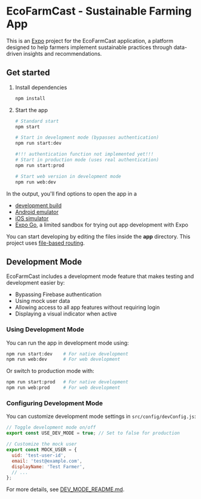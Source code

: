 # EcoFarmCast - Sustainable Farming App

This is an [Expo](https://expo.dev) project for the EcoFarmCast application, a platform designed to help farmers implement sustainable practices through data-driven insights and recommendations.

## Get started

1. Install dependencies

   ```bash
   npm install
   ```

2. Start the app

   ```bash
   # Standard start
   npm start
   
   # Start in development mode (bypasses authentication)
   npm run start:dev

   #!!! authentication function not implemented yet!!!
   # Start in production mode (uses real authentication)
   npm run start:prod
   
   # Start web version in development mode
   npm run web:dev
   ```

In the output, you'll find options to open the app in a

- [development build](https://docs.expo.dev/develop/development-builds/introduction/)
- [Android emulator](https://docs.expo.dev/workflow/android-studio-emulator/)
- [iOS simulator](https://docs.expo.dev/workflow/ios-simulator/)
- [Expo Go](https://expo.dev/go), a limited sandbox for trying out app development with Expo

You can start developing by editing the files inside the **app** directory. This project uses [file-based routing](https://docs.expo.dev/router/introduction).

## Development Mode

EcoFarmCast includes a development mode feature that makes testing and development easier by:

- Bypassing Firebase authentication
- Using mock user data
- Allowing access to all app features without requiring login
- Displaying a visual indicator when active

### Using Development Mode

You can run the app in development mode using:

```bash
npm run start:dev    # For native development
npm run web:dev      # For web development
```

Or switch to production mode with:

```bash
npm run start:prod   # For native development
npm run web:prod     # For web development
```

### Configuring Development Mode

You can customize development mode settings in `src/config/devConfig.js`:

```javascript
// Toggle development mode on/off
export const USE_DEV_MODE = true; // Set to false for production

// Customize the mock user
export const MOCK_USER = {
  uid: 'test-user-id',
  email: 'test@example.com',
  displayName: 'Test Farmer',
  // ...
};
```

For more details, see [DEV_MODE_README.md](./DEV_MODE_README.md).



